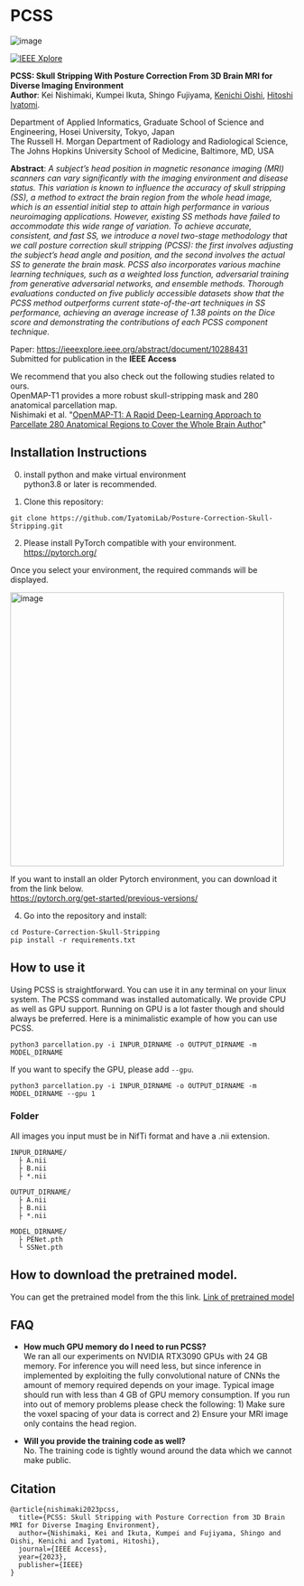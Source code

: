 # PCSS
![image](https://github.com/IyatomiLab/Posture-Correction-Skull-Stripping/assets/64403395/c27cdc92-e40c-43d4-9508-2e7a87558ab3)

[![IEEE Xplore](https://img.shields.io/badge/Accepted-IEEE%20Access-%2300629B%09)](https://ieeexplore.ieee.org/abstract/document/10288431)

**PCSS: Skull Stripping With Posture Correction From 3D Brain MRI for Diverse Imaging Environment**<br>
**Author**: Kei Nishimaki, Kumpei Ikuta, Shingo Fujiyama, [Kenichi Oishi](https://www.hopkinsmedicine.org/profiles/details/kenichi-oishi), [Hitoshi Iyatomi](https://iyatomi-lab.info/english-top).<br>

Department of Applied Informatics, Graduate School of Science and Engineering, Hosei University, Tokyo, Japan <br>
The Russell H. Morgan Department of Radiology and Radiological Science, The Johns Hopkins University School of Medicine, Baltimore, MD, USA <br>

**Abstract**: *A subject’s head position in magnetic resonance imaging (MRI) scanners can vary significantly with the imaging environment and disease status. This variation is known to influence the accuracy of skull stripping (SS), a method to extract the brain region from the whole head image, which is an essential initial step to attain high performance in various neuroimaging applications. However, existing SS methods have failed to accommodate this wide range of variation. To achieve accurate, consistent, and fast SS, we introduce a novel two-stage methodology that we call posture correction skull stripping (PCSS): the first involves adjusting the subject’s head angle and position, and the second involves the actual SS to generate the brain mask. PCSS also incorporates various machine learning techniques, such as a weighted loss function, adversarial training from generative adversarial networks, and ensemble methods. Thorough evaluations conducted on five publicly accessible datasets show that the PCSS method outperforms current state-of-the-art techniques in SS performance, achieving an average increase of 1.38 points on the Dice score and demonstrating the contributions of each PCSS component technique.*

Paper: https://ieeexplore.ieee.org/abstract/document/10288431<br>
Submitted for publication in the **IEEE Access**<br>

We recommend that you also check out the following studies related to ours.<br>
OpenMAP-T1 provides a more robust skull-stripping mask and 280 anatomical parcellation map.<br>
Nishimaki et al. "[OpenMAP-T1: A Rapid Deep-Learning Approach to Parcellate 280 Anatomical Regions to Cover the Whole Brain
Author](https://github.com/OishiLab/OpenMAP-T1)"


## Installation Instructions
0. install python and make virtual environment<br>
python3.8 or later is recommended.

1. Clone this repository:
```
git clone https://github.com/IyatomiLab/Posture-Correction-Skull-Stripping.git
```
2. Please install PyTorch compatible with your environment.<br>
https://pytorch.org/

Once you select your environment, the required commands will be displayed.

<img width="485" alt="image" src="https://github.com/OishiLab/OpenMAP-T1-V1/assets/64403395/eb092ff6-6597-4237-ac3a-aa0695bff631">

If you want to install an older Pytorch environment, you can download it from the link below.<br>
https://pytorch.org/get-started/previous-versions/

4. Go into the repository and install:
```
cd Posture-Correction-Skull-Stripping
pip install -r requirements.txt
```

## How to use it
Using PCSS is straightforward. You can use it in any terminal on your linux system. The PCSS command was installed automatically. We provide CPU as well as GPU support. Running on GPU is a lot faster though and should always be preferred. Here is a minimalistic example of how you can use PCSS.
```
python3 parcellation.py -i INPUR_DIRNAME -o OUTPUT_DIRNAME -m MODEL_DIRNAME
```
If you want to specify the GPU, please add ```--gpu```.
```
python3 parcellation.py -i INPUR_DIRNAME -o OUTPUT_DIRNAME -m MODEL_DIRNAME --gpu 1
```

### Folder
All images you input must be in NifTi format and have a .nii extension.
```
INPUR_DIRNAME/
  ├ A.nii
  ├ B.nii
  ├ *.nii

OUTPUT_DIRNAME/
  ├ A.nii
  ├ B.nii
  ├ *.nii

MODEL_DIRNAME/
  ├ PENet.pth
  └ SSNet.pth
```
## How to download the pretrained model.
You can get the pretrained model from the this link.
[Link of pretrained model](https://drive.google.com/drive/folders/1FIdfFGf3FJ3CR1pMTYmd47IW_gMZox42?usp=sharing)

## FAQ
* **How much GPU memory do I need to run PCSS?** <br>
We ran all our experiments on NVIDIA RTX3090 GPUs with 24 GB memory. For inference you will need less, but since inference in implemented by exploiting the fully convolutional nature of CNNs the amount of memory required depends on your image. Typical image should run with less than 4 GB of GPU memory consumption. If you run into out of memory problems please check the following: 1) Make sure the voxel spacing of your data is correct and 2) Ensure your MRI image only contains the head region.

* **Will you provide the training code as well?** <br>
No. The training code is tightly wound around the data which we cannot make public.


## Citation
```
@article{nishimaki2023pcss,
  title={PCSS: Skull Stripping with Posture Correction from 3D Brain MRI for Diverse Imaging Environment},
  author={Nishimaki, Kei and Ikuta, Kumpei and Fujiyama, Shingo and Oishi, Kenichi and Iyatomi, Hitoshi},
  journal={IEEE Access},
  year={2023},
  publisher={IEEE}
}
```
